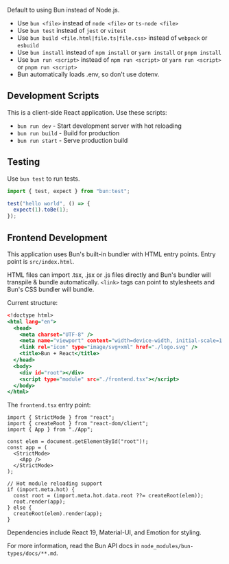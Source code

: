 
Default to using Bun instead of Node.js.

- Use `bun <file>` instead of `node <file>` or `ts-node <file>`
- Use `bun test` instead of `jest` or `vitest`
- Use `bun build <file.html|file.ts|file.css>` instead of `webpack` or `esbuild`
- Use `bun install` instead of `npm install` or `yarn install` or `pnpm install`
- Use `bun run <script>` instead of `npm run <script>` or `yarn run <script>` or `pnpm run <script>`
- Bun automatically loads .env, so don't use dotenv.

## Development Scripts

This is a client-side React application. Use these scripts:

- `bun run dev` - Start development server with hot reloading
- `bun run build` - Build for production
- `bun run start` - Serve production build

## Testing

Use `bun test` to run tests.

```ts#index.test.ts
import { test, expect } from "bun:test";

test("hello world", () => {
  expect(1).toBe(1);
});
```

## Frontend Development

This application uses Bun's built-in bundler with HTML entry points. Entry point is `src/index.html`.

HTML files can import .tsx, .jsx or .js files directly and Bun's bundler will transpile & bundle automatically. `<link>` tags can point to stylesheets and Bun's CSS bundler will bundle.

Current structure:

```html#src/index.html
<!doctype html>
<html lang="en">
  <head>
    <meta charset="UTF-8" />
    <meta name="viewport" content="width=device-width, initial-scale=1.0" />
    <link rel="icon" type="image/svg+xml" href="./logo.svg" />
    <title>Bun + React</title>
  </head>
  <body>
    <div id="root"></div>
    <script type="module" src="./frontend.tsx"></script>
  </body>
</html>
```

The `frontend.tsx` entry point:

```tsx#src/frontend.tsx
import { StrictMode } from "react";
import { createRoot } from "react-dom/client";
import { App } from "./App";

const elem = document.getElementById("root")!;
const app = (
  <StrictMode>
    <App />
  </StrictMode>
);

// Hot module reloading support
if (import.meta.hot) {
  const root = (import.meta.hot.data.root ??= createRoot(elem));
  root.render(app);
} else {
  createRoot(elem).render(app);
}
```

Dependencies include React 19, Material-UI, and Emotion for styling.

For more information, read the Bun API docs in `node_modules/bun-types/docs/**.md`.
